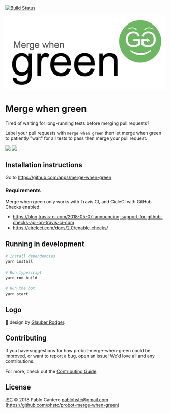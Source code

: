 [![Build Status](https://travis-ci.com/phstc/probot-merge-when-green.svg?branch=master)](https://travis-ci.com/phstc/probot-merge-when-green)

![Merge when green logo](merge-when-green.png)

# Merge when green

Tired of waiting for long-running tests before merging pull requests?

Label your pull requests with `merge when green` then let merge when green to patiently "wait" for all tests to pass then merge your pull request.

![](https://raw.githubusercontent.com/phstc/probot-merge-when-green/master/merge-when-green-1.png)
![](https://raw.githubusercontent.com/phstc/probot-merge-when-green/master/merge-when-green-2.png)

## Installation instructions

Go to https://github.com/apps/merge-when-green

### Requirements

Merge when green only works with Travis CI, and CicleCI with GitHub Checks enabled.

* https://blog.travis-ci.com/2018-05-07-announcing-support-for-github-checks-api-on-travis-ci-com
* https://circleci.com/docs/2.0/enable-checks/


## Running in development

```sh
# Install dependencies
yarn install

# Run typescript
yarn run build

# Run the bot
yarn start
```

## Logo

:clap: design by [Glauber Rodger](https://github.com/rdgr).

## Contributing

If you have suggestions for how probot-merge-when-green could be improved, or want to report a bug, open an issue! We'd love all and any contributions.

For more, check out the [Contributing Guide](CONTRIBUTING.md).

## License

[ISC](LICENSE) © 2018 Pablo Cantero <pablohstc@gmail.com> (https://github.com/phstc/probot-merge-when-green)
